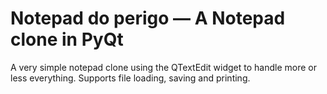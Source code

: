 # Notepad do perigo — A Notepad clone in PyQt

A very simple notepad clone using the QTextEdit widget to handle more or less
everything. Supports file loading, saving and printing.

